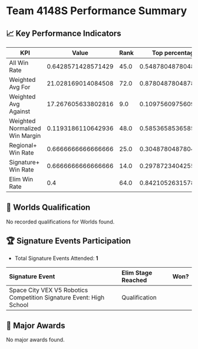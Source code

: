 # Team 4148S Performance Summary

## 📈 Key Performance Indicators
| KPI | Value | Rank | Top percentage |
| --- | ----- | ---- | ----- |
| All Win Rate | 0.6428571428571429 | 45.0 | 0.5487804878048781 |
| Weighted Avg For | 21.028169014084508 | 72.0 | 0.8780487804878049 |
| Weighted Avg Against | 17.267605633802816 | 9.0 | 0.10975609756097561 |
| Weighted Normalized Win Margin | 0.1193186110642936 | 48.0 | 0.5853658536585366 |
| Regional+ Win Rate | 0.6666666666666666 | 25.0 | 0.3048780487804878 |
| Signature+ Win Rate | 0.6666666666666666 | 14.0 | 0.2978723404255319 |
| Elim Win Rate | 0.4 | 64.0 | 0.8421052631578947 |


## 🎯 Worlds Qualification
No recorded qualifications for Worlds found.

## 🏆 Signature Events Participation
- Total Signature Events Attended: **1**

| Signature Event | Elim Stage Reached | Won? |
|:----------------|:-------------------|:----|
| Space City VEX V5 Robotics Competition Signature Event: High School | Qualification |  |


## 🥇 Major Awards
No major awards found.

